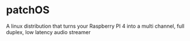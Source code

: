 # patchOS
A linux distribution that turns your Raspberry PI 4 into a multi channel, full duplex, low latency audio streamer
